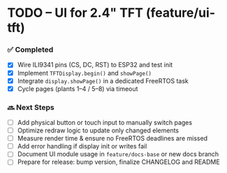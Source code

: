# TODO – UI for 2.4" TFT (feature/ui-tft)

### ✅ Completed
- [x] Wire ILI9341 pins (CS, DC, RST) to ESP32 and test init  
- [x] Implement `TFTDisplay.begin()` and `showPage()`  
- [x] Integrate `display.showPage()` in a dedicated FreeRTOS task  
- [x] Cycle pages (plants 1–4 / 5–8) via timeout  

### 🔜 Next Steps
- [ ] Add physical button or touch input to manually switch pages  
- [ ] Optimize redraw logic to update only changed elements  
- [ ] Measure render time & ensure no FreeRTOS deadlines are missed  
- [ ] Add error handling if display init or writes fail  
- [ ] Document UI module usage in `feature/docs-base` or new docs branch  
- [ ] Prepare for release: bump version, finalize CHANGELOG and README  
